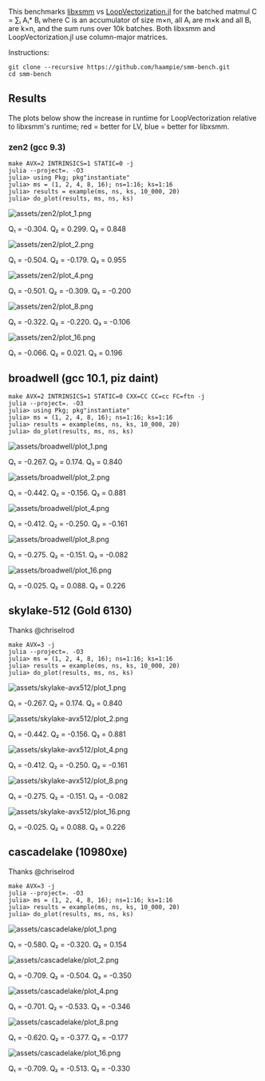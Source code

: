 This benchmarks [libxsmm](https://github.com/hfp/libxsmm) vs [LoopVectorization.jl](https://github.com/JuliaSIMD/LoopVectorization.jl) for the batched matmul C = ∑ᵢ Aᵢ* Bᵢ where C is an accumulator of size m×n, all Aᵢ are m×k and all Bᵢ are k×n, and the sum runs over 10k batches. Both libxsmm and LoopVectorization.jl use column-major matrices.

Instructions:

```console
git clone --recursive https://github.com/haampie/smm-bench.git
cd smm-bench
```

## Results

The plots below show the increase in runtime for LoopVectorization relative to libxsmm's runtime; red = better for LV, blue = better for libxsmm.

### zen2 (gcc 9.3)

```
make AVX=2 INTRINSICS=1 STATIC=0 -j
julia --project=. -O3
julia> using Pkg; pkg"instantiate"
julia> ms = (1, 2, 4, 8, 16); ns=1:16; ks=1:16
julia> results = example(ms, ns, ks, 10_000, 20)
julia> do_plot(results, ms, ns, ks)
```
![assets/zen2/plot_1.png](assets/zen2/plot_1.png)

Q₁ = -0.304.  Q₂ = 0.299.  Q₃ = 0.848

![assets/zen2/plot_2.png](assets/zen2/plot_2.png)

Q₁ = -0.504.  Q₂ = -0.179.  Q₃ = 0.955

![assets/zen2/plot_4.png](assets/zen2/plot_4.png)

Q₁ = -0.501.  Q₂ = -0.309.  Q₃ = -0.200

![assets/zen2/plot_8.png](assets/zen2/plot_8.png)

Q₁ = -0.322.  Q₂ = -0.220.  Q₃ = -0.106

![assets/zen2/plot_16.png](assets/zen2/plot_16.png)

Q₁ = -0.066.  Q₂ = 0.021.  Q₃ = 0.196


## broadwell (gcc 10.1, piz daint)

```
make AVX=2 INTRINSICS=1 STATIC=0 CXX=CC CC=cc FC=ftn -j
julia --project=. -O3
julia> using Pkg; pkg"instantiate"
julia> ms = (1, 2, 4, 8, 16); ns=1:16; ks=1:16
julia> results = example(ms, ns, ks, 10_000, 20)
julia> do_plot(results, ms, ns, ks)
```
![assets/broadwell/plot_1.png](assets/broadwell/plot_1.png)

Q₁ = -0.267.  Q₂ = 0.174.  Q₃ = 0.840

![assets/broadwell/plot_2.png](assets/broadwell/plot_2.png)

Q₁ = -0.442.  Q₂ = -0.156.  Q₃ = 0.881

![assets/broadwell/plot_4.png](assets/broadwell/plot_4.png)

Q₁ = -0.412.  Q₂ = -0.250.  Q₃ = -0.161

![assets/broadwell/plot_8.png](assets/broadwell/plot_8.png)

Q₁ = -0.275.  Q₂ = -0.151.  Q₃ = -0.082

![assets/broadwell/plot_16.png](assets/broadwell/plot_16.png)

Q₁ = -0.025.  Q₂ = 0.088.  Q₃ = 0.226


## skylake-512 (Gold 6130)
Thanks @chriselrod

```
make AVX=3 -j
julia --project=. -O3
julia> ms = (1, 2, 4, 8, 16); ns=1:16; ks=1:16
julia> results = example(ms, ns, ks, 10_000, 20)
julia> do_plot(results, ms, ns, ks)
```
![assets/skylake-avx512/plot_1.png](assets/skylake-avx512/plot_1.png)

Q₁ = -0.267.  Q₂ = 0.174.  Q₃ = 0.840

![assets/skylake-avx512/plot_2.png](assets/skylake-avx512/plot_2.png)

Q₁ = -0.442.  Q₂ = -0.156.  Q₃ = 0.881

![assets/skylake-avx512/plot_4.png](assets/skylake-avx512/plot_4.png)

Q₁ = -0.412.  Q₂ = -0.250.  Q₃ = -0.161

![assets/skylake-avx512/plot_8.png](assets/skylake-avx512/plot_8.png)

Q₁ = -0.275.  Q₂ = -0.151.  Q₃ = -0.082

![assets/skylake-avx512/plot_16.png](assets/skylake-avx512/plot_16.png)

Q₁ = -0.025.  Q₂ = 0.088.  Q₃ = 0.226
## cascadelake (10980xe)
Thanks @chriselrod

```
make AVX=3 -j
julia --project=. -O3
julia> ms = (1, 2, 4, 8, 16); ns=1:16; ks=1:16
julia> results = example(ms, ns, ks, 10_000, 20)
julia> do_plot(results, ms, ns, ks)
```
![assets/cascadelake/plot_1.png](assets/cascadelake/plot_1.png)

Q₁ = -0.580.  Q₂ = -0.320.  Q₃ = 0.154

![assets/cascadelake/plot_2.png](assets/cascadelake/plot_2.png)

Q₁ = -0.709.  Q₂ = -0.504.  Q₃ = -0.350

![assets/cascadelake/plot_4.png](assets/cascadelake/plot_4.png)

Q₁ = -0.701.  Q₂ = -0.533.  Q₃ = -0.346

![assets/cascadelake/plot_8.png](assets/cascadelake/plot_8.png)

Q₁ = -0.620.  Q₂ = -0.377.  Q₃ = -0.177

![assets/cascadelake/plot_16.png](assets/cascadelake/plot_16.png)

Q₁ = -0.709.  Q₂ = -0.513.  Q₃ = -0.330
